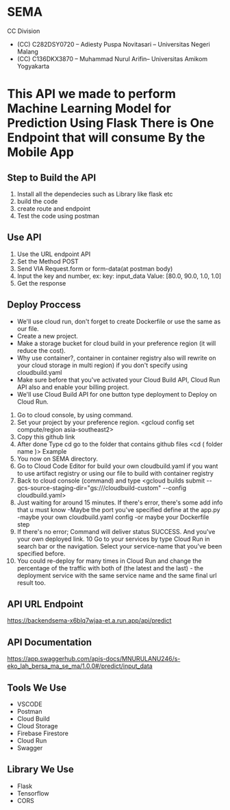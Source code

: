 
# SEMA
CC Division
- (CC) C282DSY0720 – Adiesty Puspa Novitasari – Universitas Negeri Malang
- (CC) C136DKX3870 – Muhammad Nurul Arifin– Universitas Amikom Yogyakarta
# This API we made to perform Machine Learning Model for Prediction Using Flask There is One Endpoint that will consume By the Mobile App
## Step to Build the API 
1. Install all the dependecies such as Library like flask etc
2. build the code
3. create route and endpoint
4. Test the code using postman
## Use API
1. Use the URL endpoint API
2. Set the Method POST
3. Send VIA Request.form or form-data(at postman body)
4. Input the key and number, ex: key: input_data Value:  [80.0, 90.0, 1.0, 1.0]
5. Get the response
## Deploy Proccess
- We'll use cloud run, don't forget to create Dockerfile or use the same as our file.
- Create a new project.
- Make a storage bucket for cloud build in your preference region (it will reduce the cost).
- Why use container?, container in container registry also will rewrite on your cloud storage in multi region) if you don't specify using cloudbuild.yaml 
- Make sure before that you've activated your Cloud Build API, Cloud Run API  also and enable your billing project.
- We'll use Cloud Build API for one button type deployment to Deploy on Cloud Run.
1. Go to cloud console, by using command.
2. Set your project by your preference region. 
  <gcloud config set compute/region asia-southeast2>
3. Copy this github link 
4. After done
Type cd go to the folder that contains github files
<cd ( folder name )>
Example <cd SEMA>
5. You now on SEMA directory.
6. Go to Cloud Code Editor for build your own cloudbuild.yaml if you want to use artifact registry or using our file to build with container registry
7. Back to cloud console (command) and type <gcloud builds submit --gcs-source-staging-dir="gs://<your-bucket-name>/cloudbuild-custom" --config cloudbuild.yaml> 
8. Just waiting for around 15 minutes. If there's  error, there's some add info that u must know
-Maybe the port you've specified define at the app.py
-maybe your own cloudbuild.yaml config
-or maybe your Dockerfile step
9. If there's no error; Command will deliver status SUCCESS. And you've your own deployed link.
10 Go to your services by type Cloud Run in search bar or the navigation. Select your service-name that you've been specified before. 
11. You could re-deploy for many times in Cloud Run and change the percentage of the traffic with both of (the latest and the last) - the deployment service with the same service name and the same final url result too.
## API URL Endpoint
https://backendsema-x6blq7wjaa-et.a.run.app/api/predict 
## API Documentation 
https://app.swaggerhub.com/apis-docs/MNURULANU246/s-eko_lah_bersa_ma_se_ma/1.0.0#/predict/input_data 
## Tools We Use
- VSCODE
- Postman
- Cloud Build
- Cloud Storage
- Firebase Firestore
- Cloud Run
- Swagger
## Library We Use
- Flask
- Tensorflow
- CORS
